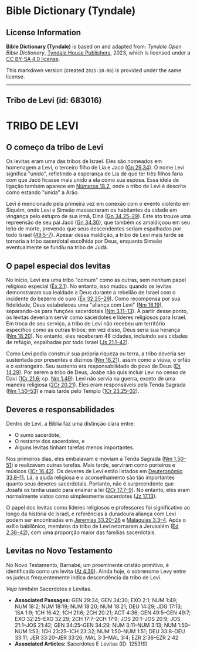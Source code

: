 # Bible Dictionary (Tyndale)

## License Information

**Bible Dictionary (Tyndale)** is based on and adapted from: _Tyndale Open Bible Dictionary_, [Tyndale House Publishers](https://tyndaleopenresources.com/), 2023, which is licensed under a [CC BY-SA 4.0 license](https://creativecommons.org/licenses/by-sa/4.0/legalcode.en).

This markdown version (created `2025-10-06`) is provided under the same license.



--------------------------------

## Tribo de Levi (id: 683016)

TRIBO DE LEVI
=============

O começo da tribo de Levi
-------------------------

Os levitas eram uma das tribos de Israel. Eles são nomeados em homenagem a Levi, o terceiro filho de Lia e Jacó ([Gn 29\.34](https://ref.ly/Gen29:34)). O nome Levi significa "unido", refletindo a esperança de Lia de que ter três filhos faria com que Jacó ficasse mais unido a ela como sua esposa. Essa ideia de ligação também aparece em [Números 18\.2](https://ref.ly/Num18:2), onde a tribo de Levi é descrita como estando "unida" a Arão.

Levi é mencionado pela primeira vez em conexão com o evento violento em Siquém, onde Levi e Simeão massacraram os habitantes da cidade em vingança pelo estupro de sua irmã, Diná ([Gn 34\.25–29](https://ref.ly/Gen34:25-Gen34:29)). Este ato trouxe uma repreensão de seu pai Jacó ([Gn 34\.30](https://ref.ly/Gen34:30)), que também os amaldiçoou em seu leito de morte, prevendo que seus descendentes seriam espalhados por todo Israel ([49\.5–7](https://ref.ly/Gen49:5-Gen49:7)). Apesar dessa maldição, a tribo de Levi mais tarde se tornaria a tribo sacerdotal escolhida por Deus, enquanto Simeão eventualmente se fundiu na tribo de Judá.

O papel especial dos levitas
----------------------------

No início, Levi era uma tribo "comum" como as outras, sem nenhum papel religioso especial ([Êx 2\.1](https://ref.ly/Exod2:1)). No entanto, isso mudou quando os levitas demonstraram sua lealdade a Deus durante a rebelião de Israel com o incidente do bezerro de ouro ([Êx 32\.25–29](https://ref.ly/Exod32:25-Exod32:29)). Como recompensa por sua fidelidade, Deus estabeleceu uma "aliança com Levi" ([Nm 18\.19](https://ref.ly/Num18:19)), separando\-os para funções sacerdotais ([Nm 3\.11–13](https://ref.ly/Num3:11-Num3:13)). A partir desse ponto, os levitas deveriam servir como sacerdotes e líderes religiosos para Israel. Em troca de seu serviço, a tribo de Levi não recebeu um território específico como as outras tribos; em vez disso, Deus seria sua herança ([Nm 18\.20](https://ref.ly/Num18:20)). No entanto, eles receberam 48 cidades, incluindo seis cidades de refúgio, espalhadas por todo Israel ([Js 21\.1–42](https://ref.ly/Josh21:1-Josh21:42)).

Como Levi podia construir sua própria riqueza ou terra, a tribo deveria ser sustentada por presentes e dízimos ([Nm 18\.21](https://ref.ly/Num18:21)), assim como a viúva, o órfão e o estrangeiro. Seu sustento era responsabilidade do povo de Deus ([Dt 14\.29](https://ref.ly/Deut14:29)). Por serem a tribo de Deus, Joabe não quis incluir Levi no censo de Davi ([1Cr 21\.6](https://ref.ly/1Chr21:6); cp. [Nm 1\.49](https://ref.ly/Num1:49)). Levi não servia na guerra, exceto de uma maneira religiosa ([2Cr 20\.21](https://ref.ly/2Chr20:21)). Eles eram responsáveis pela Tenda Sagrada ([Nm 1\.50–53](https://ref.ly/Num1:50-Num1:53)) e mais tarde pelo Templo ([1Cr 23\.25–32](https://ref.ly/1Chr23:25-1Chr23:32)).

Deveres e responsabilidades
---------------------------

Dentro de Levi, a Bíblia faz uma distinção clara entre:

* O sumo sacerdote,
* O restante dos sacerdotes, e
* Alguns levitas tinham tarefas menos importantes.

Nos primeiros dias, eles embalavam e moviam a Tenda Sagrada ([Nm 1\.50–51](https://ref.ly/Num1:50-Num1:51)) e realizavam outras tarefas. Mais tarde, serviram como porteiros e músicos ([1Cr 16\.42](https://ref.ly/1Chr16:42)). Os deveres de Levi estão listados em [Deuteronômio 33\.8–11\.](https://ref.ly/Deut33:8-Deut33:11) Lá, a ajuda religiosa e o aconselhamento são tão importantes quanto seus deveres sacerdotais. Portanto, não é surpreendente que Josafá os tenha usado para ensinar a lei ([2Cr 17\.7–9](https://ref.ly/2Chr17:7-2Chr17:9)). No entanto, eles eram normalmente vistos como simplesmente sacerdotes ([Jz 17\.13](https://ref.ly/Judg17:13)).

O papel dos levitas como líderes religiosos e professores foi significativo ao longo da história de Israel, e referências à duradoura aliança com Levi podem ser encontradas em [Jeremias 33\.20–26](https://ref.ly/Jer33:20-Jer33:26) e [Malaquias 3\.3–4](https://ref.ly/Mal3:3-Mal3:4). Após o exílio babilônico, membros da tribo de Levi retornaram a Jerusalém ([Ed 2\.36–42](https://ref.ly/Ezra2:36-Ezra2:42)), com uma proporção maior das famílias sacerdotais.

Levitas no Novo Testamento
--------------------------

No Novo Testamento, Barnabé, um proeminente cristão primitivo, é identificado como um levita ([At 4\.36](https://ref.ly/Acts4:36)). Ainda hoje, o sobrenome Levy entre os judeus frequentemente indica descendência da tribo de Levi.

*Veja também* Sacerdotes e Levitas.

* **Associated Passages:** GEN 29:34; GEN 34:30; EXO 2:1; NUM 1:49; NUM 18:2; NUM 18:19; NUM 18:20; NUM 18:21; DEU 14:29; JDG 17:13; 1SA 1:9; 1CH 16:42; 1CH 21:6; 2CH 20:21; ACT 4:36; GEN 49:5–GEN 49:7; EXO 32:25–EXO 32:29; 2CH 17:7–2CH 17:9; JOS 20:1–JOS 20:9; JOS 21:1–JOS 21:42; GEN 34:25–GEN 34:29; NUM 3:11–NUM 3:13; NUM 1:50–NUM 1:53; 1CH 23:25–1CH 23:32; NUM 1:50–NUM 1:51; DEU 33:8–DEU 33:11; JER 33:20–JER 33:26; MAL 3:3–MAL 3:4; EZR 2:36–EZR 2:42
* **Associated Articles:** Sacerdotes E Levitas (ID: 125319)

